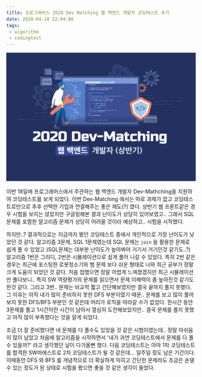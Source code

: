 ```yaml
---
title: 프로그래머스 2020 Dev Matching 웹 백엔드 개발자 코딩테스트 후기
date: 2020-04-18 22:04:00
tags:
 - algorithm
 - codingtest
---
```


<a href = "https://programmers.co.kr/competitions/144/2020-web-be-first"><img src="images/programmers-devmatching.png" alt="programmers-devmatching"/></a>

이번 18일에 프로그래머스에서 주관하는 웹 백엔드 개발자 Dev-Mathching을 지원하여 코딩테스트를 보게 되었다. 이번 Dev-Matching 에서는 따로 과제가 없고 코딩테스트로만으로 추후 선택한 기업과 연결해주는 좋은 제도(?) 였다. 상반기 웹 프론트같은 경우 시험을 보지는 않았지만 구글링해본 결과 난이도가 상당히 있어보였고.. 그래서 SQL 문제를 포함한 알고리즘 문제가 상당히 어려울 것이라 예상하고.. 시험을 시작했다. 



하지만..? 결과적으로는 지금까지 봤던 코딩테스트 중에서 개인적으로 가장 난이도가 낮았던 것 같다. 알고리즘 3문제, SQL 1문제였는데 SQL 문제는 `join` 을 활용한 문제로 쉽게 풀 수 있었고 (SQL문제는 대부분 난이도가 높아봐야 거기서 거기인것 같기도..?) 알고리즘 1번은 그리디, 2번은 시뮬레이션으로 쉽게 풀어 나갈 수 있었다. 특히 2번 같은 경우는 최근에 포스팅한 로봇청소기와 뱀 문제 보다 쉬운 형태로 나와 최근 공부가 정말 크게 도움이 되었던 것 같다. 처음 접했으면 정말 어렵게 느껴졌겠지만 최근 시뮬레이션만 풀다보니.. 특히 SW 역량평가의 문제를 읽으면서 문제 이해력이 좀 높아진것 같기도 한것 같다. 그리고 3번.. 문제는  비교적 짧고 간단해보였지만 결국 끝까지 풀지 못했다. 그 이유는 아직 내가 많이 준비하지 못한 DFS 부분이였기 때문.. 문제를 보고 많이 풀어보지 못한 DFS/BFS 부분인 것 같은데 머리가 로직을 따라갈 수가 없었다. 한시간 동안 3문제를 풀고 1시간이란 시간이 남아서 열심히 도전해보았지만.. 결국 문제를 풀지 못했고 아직 많이 부족했다는 것을 알게 되었다. 



조금 더 잘 준비했다면 네 문제를 다 풀수도 있었을 것 같은 시험이였는데.. 정말 아쉬움이 많이 남았고 처음에 알고리즘을 시작하면서 '내가 과연 코딩테스트에서 문제를 다 풀 수 있을까?' 라고 생각했던 날이 다가올뻔 했다. 다음 코딩테스트는 아마  1차 코딩테스트를 합격한 SW마에스트로 2차 코딩테스트가 될 것 같은데... 일주일 정도 남은 기간이다. 이때동안 DFS 와 BFS 를 개념적으로 더 확실하게 익히고 간단한 문제라도 조금은 손댈수 있는 정도가 된 상태로 시험을 봤으면 좋을 것 같은 생각이 들었다. 